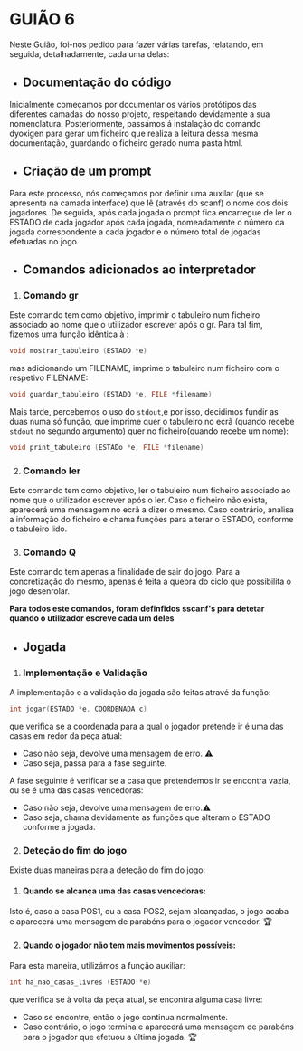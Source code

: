 # GUIÃO 6

Neste Guião, foi-nos pedido para fazer várias tarefas, relatando, em seguida, detalhadamente, cada uma delas:

- ## Documentação do código

Inicialmente começamos por documentar os vários protótipos das diferentes camadas do nosso projeto, respeitando devidamente a sua nomenclatura. Posteriormente, passámos á instalação do comando dyoxigen para gerar um ficheiro que realiza a leitura dessa mesma documentação, guardando o ficheiro gerado numa pasta html.

- ## Criação de um prompt

Para este processo, nós começamos por definir uma auxilar (que se apresenta na camada interface) que lê (através do scanf) o nome dos dois jogadores. De seguida, após cada jogada o prompt fica encarregue de ler o ESTADO de cada jogador após cada jogada, nomeadamente o número da jogada correspondente a cada jogador e o número total de jogadas efetuadas no jogo. 

- ## Comandos adicionados ao interpretador

1. ### Comando gr

Este comando tem como objetivo, imprimir o tabuleiro num ficheiro associado ao nome que o utilizador escrever após o gr.
Para tal fim, fizemos uma função idêntica à :
```c
void mostrar_tabuleiro (ESTADO *e)
```
mas adicionando um FILENAME, imprime o tabuleiro num ficheiro com o respetivo FILENAME:
```c
void guardar_tabuleiro (ESTADO *e, FILE *filename)
```
Mais tarde, percebemos o uso do ```stdout```,e por isso, decidimos fundir as duas numa só função, que imprime quer o tabuleiro no ecrã (quando recebe ```stdout``` no segundo argumento) quer no ficheiro(quando recebe um nome):
```c
void print_tabuleiro (ESTADo *e, FILE *filename)
```

2. ### Comando ler

Este comando tem como objetivo, ler o tabuleiro num ficheiro associado ao nome que o utilizador escrever após o ler.
Caso o ficheiro não exista, aparecerá uma mensagem no ecrã a dizer o mesmo.
Caso contrário, analisa a informação do ficheiro e chama funções para alterar o ESTADO, conforme o tabuleiro lido.

3. ### Comando Q

Este comando tem apenas a finalidade de sair do jogo.
Para a concretização do mesmo, apenas é feita a quebra do ciclo que possibilita o jogo desenrolar.

**Para todos este comandos, foram definfidos sscanf's para detetar quando o utilizador escreve cada um deles**

- ## Jogada

1. ### Implementação e Validação

A implementação e a validação da jogada são feitas atravé da função:
```c 
int jogar(ESTADO *e, COORDENADA c)
```
que verifica se a coordenada para a qual o jogador pretende ir é uma das casas em redor da peça atual:

- Caso não seja, devolve uma mensagem de erro. :warning:
- Caso seja, passa para a fase seguinte.

A fase seguinte é verificar se a casa que pretendemos ir se encontra vazia, ou se é uma das casas vencedoras:

- Caso não seja, devolve uma mensagem de erro.:warning:
- Caso seja, chama devidamente as funções que alteram o ESTADO conforme a jogada.

2. ### Deteção do fim do jogo

Existe duas maneiras para a deteção do fim do jogo:

1. #### Quando se alcança uma das casas vencedoras:

Isto é, caso a casa POS1, ou a casa POS2, sejam alcançadas, o jogo acaba e aparecerá uma mensagem de parabéns para o jogador vencedor. :trophy:

2. #### Quando o jogador não tem mais movimentos possíveis:

Para esta maneira, utilizámos a função auxiliar:
```c 
int ha_nao_casas_livres (ESTADO *e)
```
que verifica se à volta da peça atual, se encontra alguma casa livre:
- Caso se encontre, então o jogo continua normalmente.
- Caso contrário, o jogo termina e aparecerá uma mensagem de parabéns para o jogador que efetuou a última jogada. :trophy:
